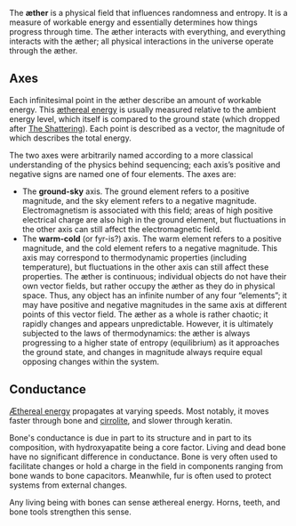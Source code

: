 The **æther** is a physical field that influences randomness and entropy. It is a measure of workable energy and essentially determines how things progress through time. The æther interacts with everything, and everything interacts with the æther; all physical interactions in the universe operate through the æther.

## Axes
Each infinitesimal point in the æther describe an amount of workable energy. This [æthereal energy](<./Energy.md>) is usually measured relative to the ambient energy level, which itself is compared to the ground state (which dropped after [The Shattering](<../Events/The Shattering.md>)). Each point is described as a vector, the magnitude of which describes the total energy. 

The two axes were arbitrarily named according to a more classical understanding of the physics behind sequencing; each axis’s positive and negative signs are named one of four elements. The axes are:
- The **ground-sky** axis. The ground element refers to a positive magnitude, and the sky element refers to a negative magnitude. Electromagnetism is associated with this field; areas of high positive electrical charge are also high in the ground element, but fluctuations in the other axis can still affect the electromagnetic field.
- The **warm-cold** (or fyr-is?) axis. The warm element refers to a positive magnitude, and the cold element refers to a negative magnitude. This axis may correspond to thermodynamic properties (including temperature), but fluctuations in the other axis can still affect these properties.
The æther is continuous; individual objects do not have their own vector fields, but rather occupy the æther as they do in physical space. Thus, any object has an infinite number of any four “elements”; it may have positive and negative magnitudes in the same axis at different points of this vector field. The æther as a whole is rather chaotic; it rapidly changes and appears unpredictable. However, it is ultimately subjected to the laws of thermodynamics: the æther is always progressing to a higher state of entropy (equilibrium) as it approaches the ground state, and changes in magnitude always require equal opposing changes within the system.

## Conductance
[Æthereal energy](<./Energy.md>) propagates at varying speeds. Most notably, it moves faster through bone and [cirrolite](<../Technology/Cirrolite.md>), and slower through keratin.

Bone's conductance is due in part to its structure and in part to its composition, with hydroxyapatite being a core factor. Living and dead bone have no significant difference in conductance. Bone is very often used to facilitate changes or hold a charge in the field in components ranging from bone wands to bone capacitors. Meanwhile, fur is often used to protect systems from external changes.

Any living being with bones can sense æthereal energy. Horns, teeth, and bone tools strengthen this sense.